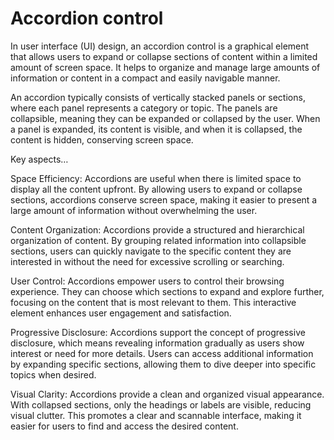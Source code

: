 # Accordion control

In user interface (UI) design, an accordion control is a graphical element that allows users to expand or collapse sections of content within a limited amount of screen space. It helps to organize and manage large amounts of information or content in a compact and easily navigable manner.

An accordion typically consists of vertically stacked panels or sections, where each panel represents a category or topic. The panels are collapsible, meaning they can be expanded or collapsed by the user. When a panel is expanded, its content is visible, and when it is collapsed, the content is hidden, conserving screen space.

Key aspects…

Space Efficiency: Accordions are useful when there is limited space to display all the content upfront. By allowing users to expand or collapse sections, accordions conserve screen space, making it easier to present a large amount of information without overwhelming the user.

Content Organization: Accordions provide a structured and hierarchical organization of content. By grouping related information into collapsible sections, users can quickly navigate to the specific content they are interested in without the need for excessive scrolling or searching.

User Control: Accordions empower users to control their browsing experience. They can choose which sections to expand and explore further, focusing on the content that is most relevant to them. This interactive element enhances user engagement and satisfaction.

Progressive Disclosure: Accordions support the concept of progressive disclosure, which means revealing information gradually as users show interest or need for more details. Users can access additional information by expanding specific sections, allowing them to dive deeper into specific topics when desired.

Visual Clarity: Accordions provide a clean and organized visual appearance. With collapsed sections, only the headings or labels are visible, reducing visual clutter. This promotes a clear and scannable interface, making it easier for users to find and access the desired content.
